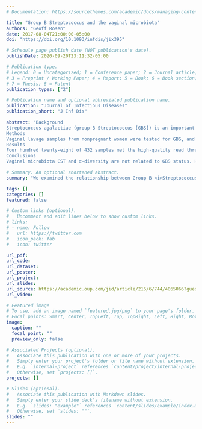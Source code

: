 ```yaml
---
# Documentation: https://sourcethemes.com/academic/docs/managing-content/

title: "Group B Streptococcus and the vaginal microbiota"
authors: "Geoff Rosen"
date: 2017-08-04T21:00:00-05:00
doi: "https://doi.org/10.1093/infdis/jix395"

# Schedule page publish date (NOT publication's date).
publishDate: 2020-09-20T23:11:32-05:00

# Publication type.
# Legend: 0 = Uncategorized; 1 = Conference paper; 2 = Journal article;
# 3 = Preprint / Working Paper; 4 = Report; 5 = Book; 6 = Book section;
# 7 = Thesis; 8 = Patent
publication_types: ["2"]

# Publication name and optional abbreviated publication name.
publication: "Journal of Infectious Diseases"
publication_short: "J Inf Dis"

abstract: "Background
Streptococcus agalactiae (group B Streptococcus [GBS]) is an important neonatal pathogen and emerging cause of disease in adults. The major risk factor for neonatal disease is maternal vaginal colonization. However, little is known about the relationship between GBS and vaginal microbiota.
Methods
Vaginal lavage samples from nonpregnant women were tested for GBS, and amplicon-based sequencing targeting the 16S ribosomal RNA V3–V4 region was performed.
Results
Four hundred twenty-eight of 432 samples met the high-quality read threshold. There was no relationship between GBS carriage and demographic characteristics, α-diversity, or overall vaginal microbiota community state type (CST). Within the non-Lactobacillus-dominant CST IV, GBS positive status was significantly more prevalent in CST IV-A than CST IV-B. Significant clustering by GBS status was noted on principal coordinates analysis, and 18 individual taxa were found to be significantly associated with GBS carriage by linear discriminant analysis. After adjusting for race/ethnicity, 4 taxa were positively associated with GBS, and 6 were negatively associated.
Conclusions
Vaginal microbiota CST and α-diversity are not related to GBS status. However, specific microbial taxa are associated with colonization of this important human pathogen, highlighting a potential role for the microbiota in promotion or inhibition of GBS colonization."

# Summary. An optional shortened abstract.
summary: "We examined the relationship between Group B <i>Streptococcus</i> (GBS) colonization and the vaginal microbiota. Findings included specific taxa (like <i>Prevotella Bivia</i>) associated with GBS colonization/non-colonization. There was not a strong relationship with overall community structure."

tags: []
categories: []
featured: false

# Custom links (optional).
#   Uncomment and edit lines below to show custom links.
# links:
# - name: Follow
#   url: https://twitter.com
#   icon_pack: fab
#   icon: twitter

url_pdf:
url_code:
url_dataset:
url_poster:
url_project:
url_slides:
url_source: https://academic.oup.com/jid/article/216/6/744/4065066?guestAccessKey=a83f83be-eee6-42ae-b387-2c91984b9dad
url_video:

# Featured image
# To use, add an image named `featured.jpg/png` to your page's folder.
# Focal points: Smart, Center, TopLeft, Top, TopRight, Left, Right, BottomLeft, Bottom, BottomRight.
image:
  caption: ""
  focal_point: ""
  preview_only: false

# Associated Projects (optional).
#   Associate this publication with one or more of your projects.
#   Simply enter your project's folder or file name without extension.
#   E.g. `internal-project` references `content/project/internal-project/index.md`.
#   Otherwise, set `projects: []`.
projects: []

# Slides (optional).
#   Associate this publication with Markdown slides.
#   Simply enter your slide deck's filename without extension.
#   E.g. `slides: "example"` references `content/slides/example/index.md`.
#   Otherwise, set `slides: ""`.
slides: ""
---
```

